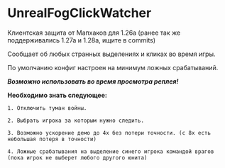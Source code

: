 # UnrealFogClickWatcher
 
Клиентская защита от Мапхаков для 1.26a (ранее так же поддерживались 1.27а и 1.28а, ищите в commits)

Сообщает об любых странных выделениях и кликах во время игры.

По умолчанию конфиг настроен на минимум ложных срабатываний.

***Возможно использовать во время просмотра реплея!***

**Необходимо знать следующее:**
```
1. Отключить туман войны.

2. Выбрать игрока за которым нужно следить.

3. Возможно ускорение демо до 4х без потери точности. (с 8х есть небольшая потеря в точности)

4. Ложные срабатывания на выделение синего игрока командой врагов (пока игрок не выберет любого другого юнита)
```
